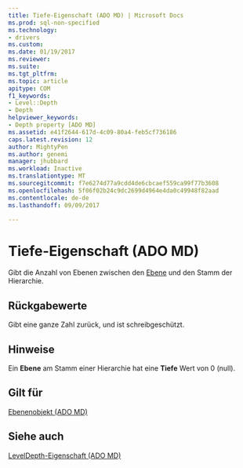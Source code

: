```yaml
---
title: Tiefe-Eigenschaft (ADO MD) | Microsoft Docs
ms.prod: sql-non-specified
ms.technology:
- drivers
ms.custom: 
ms.date: 01/19/2017
ms.reviewer: 
ms.suite: 
ms.tgt_pltfrm: 
ms.topic: article
apitype: COM
f1_keywords:
- Level::Depth
- Depth
helpviewer_keywords:
- Depth property [ADO MD]
ms.assetid: e41f2644-617d-4c09-80a4-feb5cf736186
caps.latest.revision: 12
author: MightyPen
ms.author: genemi
manager: jhubbard
ms.workload: Inactive
ms.translationtype: MT
ms.sourcegitcommit: f7e6274d77a9cdd4de6cbcaef559ca99f77b3608
ms.openlocfilehash: 5f06f02b24c9dc2699d4964e4da0c49948f82aad
ms.contentlocale: de-de
ms.lasthandoff: 09/09/2017

---
```

# <a name="depth-property-ado-md"></a>Tiefe-Eigenschaft (ADO MD)
Gibt die Anzahl von Ebenen zwischen den [Ebene](../../../ado/reference/ado-md-api/level-object-ado-md.md) und den Stamm der Hierarchie.  
  
## <a name="return-values"></a>Rückgabewerte  
 Gibt eine ganze Zahl zurück, und ist schreibgeschützt.  
  
## <a name="remarks"></a>Hinweise  
 Ein **Ebene** am Stamm einer Hierarchie hat eine **Tiefe** Wert von 0 (null).  
  
## <a name="applies-to"></a>Gilt für  
 [Ebenenobjekt (ADO MD)](../../../ado/reference/ado-md-api/level-object-ado-md.md)  
  
## <a name="see-also"></a>Siehe auch  
 [LevelDepth-Eigenschaft (ADO MD)](../../../ado/reference/ado-md-api/leveldepth-property-ado-md.md)

